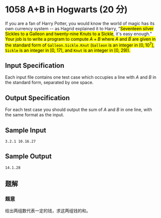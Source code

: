# 1058 A+B in Hogwarts (20 分)

If you are a fan of Harry Potter, you would know the world of magic has its own currency system -- as Hagrid explained it to Harry, "<mark>Seventeen silver Sickles to a Galleon and twenty-nine Knuts to a Sickle</mark>, it's easy enough." <mark>Your job is to write a program to compute $A+B$ where $A$ and $B$ are given in the standard form of `Galleon.Sickle.Knut` (`Galleon` is an integer in $[0,10^7]$, `Sickle` is an integer in [0, 17), and `Knut` is an integer in [0, 29)).</mark>

## Input Specification

Each input file contains one test case which occupies a line with $A$ and $B$ in the standard form, separated by one space.

## Output Specification

For each test case you should output the sum of $A$ and $B$ in one line, with the same format as the input.

## Sample Input

    3.2.1 10.16.27

## Sample Output

    14.1.28

## 题解

### 题意

给出两组数代表一定的钱，求这两组钱的和。
